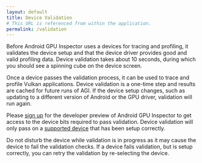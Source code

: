 ```yaml
---
layout: default
title: Device Validation
# This URL is referenced from within the application.
permalink: /validation
---
```


Before Android GPU Inspector uses a devices for tracing and profiling, it validates the device setup
and that the device driver provides good and valid profiling data. Device validation takes about 10
seconds, during which you should see a spinning cube on the device screen.

Once a device passes the validation process, it can be used to trace and profile Vulkan
applications. Device validation is a one-time step and results are cached for future runs of AGI. If
the device setup changes, such as updating to a different version of Android or the GPU driver,
validation will run again.

Please <a href="https://services.google.com/fb/forms/androidgpuinspectordeveloperpreview/">sign up</a>
for the developer preview of Android GPU Inspector to get access to the device bits required to pass
validation. Device validation will only pass on a [supported device](docs/requirements#supported-android-devices) that has been setup correctly.

<div class="info" markdown="span">
Do not disturb the device while validation is in progress as it may cause the device to fail the
validation checks. If a device fails validation, but is setup correctly, you can retry the
validation by re-selecting the device.
</div>
